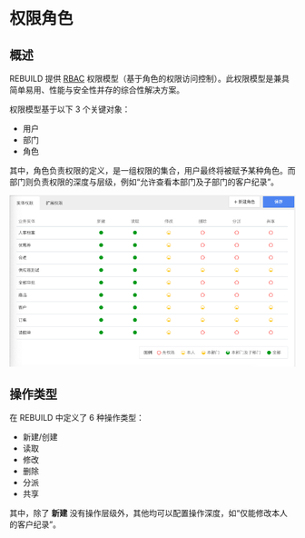 # 权限角色

## 概述

REBUILD 提供 [RBAC](https://baike.baidu.com/item/RBAC/1328788) 权限模型（基于角色的权限访问控制）。此权限模型是兼具简单易用、性能与安全性并存的综合性解决方案。

权限模型基于以下 3 个关键对象：

- 用户
- 部门
- 角色

其中，角色负责权限的定义，是一组权限的集合，用户最终将被赋予某种角色。而部门则负责权限的深度与层级，例如“允许查看本部门及子部门的客户纪录”。

![](../images/44B977E9-5BA5-4401-AA85-E90AAD785205.png)



## 操作类型

在 REBUILD 中定义了 6 种操作类型：

- 新建/创建
- 读取
- 修改
- 删除
- 分派
- 共享

其中，除了 **新建** 没有操作层级外，其他均可以配置操作深度，如“仅能修改本人的客户纪录”。
